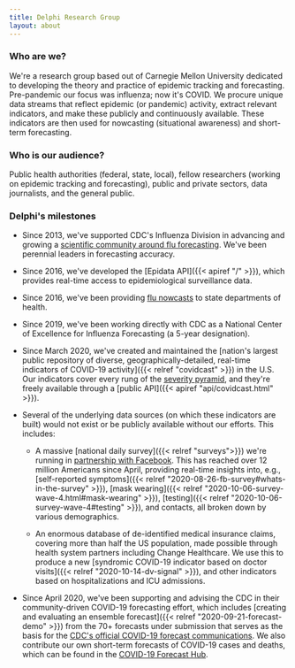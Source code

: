 ```yaml
---
title: Delphi Research Group
layout: about
---
```


### Who are we?

We're a research group based out of Carnegie Mellon University dedicated to developing the theory and practice of epidemic tracking and forecasting. Pre-pandemic our focus was influenza; now it's COVID. We procure unique data streams that reflect epidemic (or pandemic) activity, extract relevant indicators, and make these publicly and continuously available. These indicators are then used for nowcasting (situational awareness) and short-term forecasting.

### Who is our audience?

Public health authorities (federal, state, local), fellow researchers (working on epidemic tracking and forecasting), public and private sectors, data journalists, and the general public.

### Delphi's milestones

- Since 2013, we've supported CDC's Influenza Division in advancing and growing a [scientific community around flu forecasting](https://www.cdc.gov/flu/weekly/flusight/index.html). We've been perennial leaders in forecasting accuracy.

- Since 2016, we've developed the [Epidata API]({{< apiref "/" >}}), which provides real-time access to epidemiological surveillance data.

- Since 2016, we've been providing [flu nowcasts](https://delphi.cmu.edu/nowcast/) to state departments of health.

- Since 2019, we've been working directly with CDC as a National Center of Excellence for Influenza Forecasting (a 5-year designation).

- Since March 2020, we've created and maintained the [nation's largest public repository of diverse, geographically-detailed, real-time indicators of COVID-19 activity]({{< relref "covidcast" >}}) in the U.S. Our indicators cover every rung of the [severity pyramid](https://docs.google.com/presentation/d/1jvIycxDRMEIozKIowv2UyvSqZyF5y6jR8EAXUEK22D4/edit?usp=sharing), and they're freely available through a [public API]({{< apiref "api/covidcast.html" >}}).

- Several of the underlying data sources (on which these indicators are built) would not exist or be publicly available without our efforts. This includes:

  - A massive [national daily survey]({{< relref "surveys">}}) we're running in [partnership with Facebook](https://covid-survey.dataforgood.fb.com/survey_and_map_data.html). This has reached over 12 million Americans since April, providing real-time insights into, e.g., [self-reported symptoms]({{< relref "2020-08-26-fb-survey#whats-in-the-survey" >}}), [mask wearing]({{< relref "2020-10-06-survey-wave-4.html#mask-wearing" >}}), [testing]({{< relref "2020-10-06-survey-wave-4#testing" >}}), and contacts, all broken down by various demographics.

  - An enormous database of de-identified medical insurance claims, covering more than half the US population, made possible through health system partners including Change Healthcare. We use this to produce a new [syndromic COVID-19 indicator based on doctor visits]({{< relref "2020-10-14-dv-signal" >}}), and other indicators based on hospitalizations and ICU admissions.

- Since April 2020, we've been supporting and advising the CDC in their community-driven COVID-19 forecasting effort, which includes [creating and evaluating an ensemble forecast]({{< relref "2020-09-21-forecast-demo" >}}) from the 70+ forecasts under submission that serves as the basis for the [CDC's official COVID-19 forecast communications](https://www.cdc.gov/coronavirus/2019-ncov/covid-data/forecasting-us.html). We also contribute our own short-term forecasts of COVID-19 cases and deaths, which can be found in the [COVID-19 Forecast Hub](https://covid19forecasthub.org).
